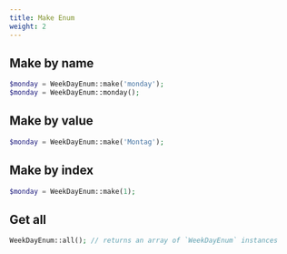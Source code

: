 ```yaml
---
title: Make Enum
weight: 2
---
```


## Make by name

```php
$monday = WeekDayEnum::make('monday');
$monday = WeekDayEnum::monday();
```

## Make by value

```php
$monday = WeekDayEnum::make('Montag');
```

## Make by index

```php
$monday = WeekDayEnum::make(1);
```

## Get all

```php
WeekDayEnum::all(); // returns an array of `WeekDayEnum` instances
```
